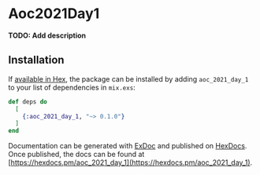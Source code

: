 # Aoc2021Day1

**TODO: Add description**

## Installation

If [available in Hex](https://hex.pm/docs/publish), the package can be installed
by adding `aoc_2021_day_1` to your list of dependencies in `mix.exs`:

```elixir
def deps do
  [
    {:aoc_2021_day_1, "~> 0.1.0"}
  ]
end
```

Documentation can be generated with [ExDoc](https://github.com/elixir-lang/ex_doc)
and published on [HexDocs](https://hexdocs.pm). Once published, the docs can
be found at [https://hexdocs.pm/aoc_2021_day_1](https://hexdocs.pm/aoc_2021_day_1).

